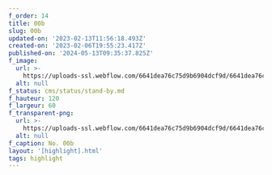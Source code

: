 ```yaml
---
f_order: 14
title: 00b
slug: 00b
updated-on: '2023-02-13T11:56:18.493Z'
created-on: '2023-02-06T19:55:23.417Z'
published-on: '2024-05-13T09:35:37.825Z'
f_image:
  url: >-
    https://uploads-ssl.webflow.com/6641dea76c75d9b6904dcf9d/6641dea76c75d9b6904dd3a4_000b.jpg
  alt: null
f_status: cms/status/stand-by.md
f_hauteur: 120
f_largeur: 60
f_transparent-png:
  url: >-
    https://uploads-ssl.webflow.com/6641dea76c75d9b6904dcf9d/6641dea76c75d9b6904dd3b1_000b.png
  alt: null
f_caption: No. 00b
layout: '[highlight].html'
tags: highlight
---
```



